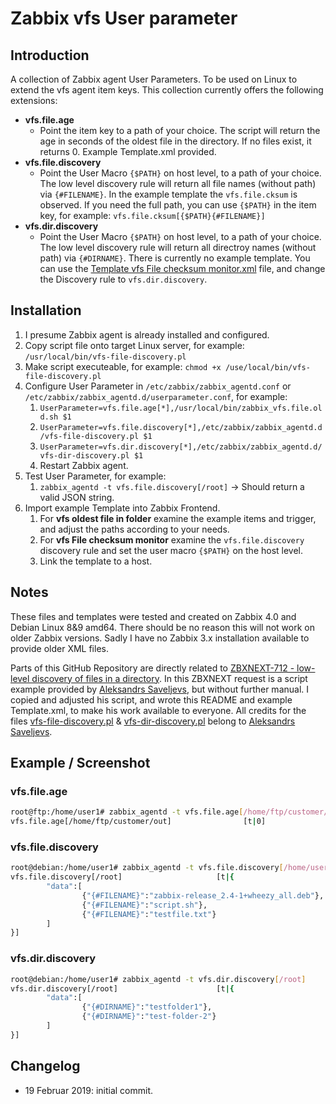 # Zabbix vfs User parameter

## Introduction

A collection of Zabbix agent User Parameters. To be used on Linux to extend the vfs agent item keys.
This collection currently offers the following extensions:

- **vfs.file.age**
  - Point the item key to a path of your choice. The script will return the age in seconds of the oldest file in the directory. If no files exist, it returns 0. Example Template.xml provided.
- **vfs.file.discovery**
  - Point the User Macro `{$PATH}` on host level, to a path of your choice. The low level discovery rule will return all file names (without path) via `{#FILENAME}`. In the example template the `vfs.file.cksum` is observed. If you need the full path, you can use `{$PATH}` in the item key, for example: `vfs.file.cksum[{$PATH}{#FILENAME}]`
- **vfs.dir.discovery**
  - Point the User Macro `{$PATH}` on host level, to a path of your choice. The low level discovery rule will return all directroy names (without path) via `{#DIRNAME}`. There is currently no example template. You can use the [Template vfs File checksum monitor.xml](https://github.com/xenadmin/zabbix-templates/blob/master/zabbix-vfs-linux/Template%20vfs%20File%20checksum%20monitor.xml) file, and change the Discovery rule to `vfs.dir.discovery`.

## Installation

1. I presume Zabbix agent is already installed and configured.
1. Copy script file onto target Linux server, for example: `/usr/local/bin/vfs-file-discovery.pl`
1. Make script executeable, for example: `chmod +x /use/local/bin/vfs-file-discovery.pl`
1. Configure User Parameter in `/etc/zabbix/zabbix_agentd.conf` or `/etc/zabbix/zabbix_agentd.d/userparameter.conf`, for example:
    1. `UserParameter=vfs.file.age[*],/usr/local/bin/zabbix_vfs.file.old.sh $1`
    1. `UserParameter=vfs.file.discovery[*],/etc/zabbix/zabbix_agentd.d/vfs-file-discovery.pl $1`
    1. `UserParameter=vfs.dir.discovery[*],/etc/zabbix/zabbix_agentd.d/vfs-dir-discovery.pl $1`
    1. Restart Zabbix agent.
1. Test User Parameter, for example:
    1. `zabbix_agentd -t vfs.file.discovery[/root]` -> Should return a valid JSON string.
1. Import example Template into Zabbix Frontend.
    1. For **vfs oldest file in folder** examine the example items and trigger, and adjust the paths according to your needs.
    1. For **vfs File checksum monitor** examine the `vfs.file.discovery` discovery rule and set the user macro `{$PATH}` on the host level.
    1. Link the template to a host.

## Notes

These files and templates were tested and created on Zabbix 4.0 and Debian Linux 8&9 amd64.
There should be no reason this will not work on older Zabbix versions. Sadly I have no Zabbix 3.x installation available to provide older XML files.

Parts of this GitHub Repository are directly related to [ZBXNEXT-712 - low-level discovery of files in a directory](https://support.zabbix.com/browse/ZBXNEXT-712).
In this ZBXNEXT request is a script example provided by [Aleksandrs Saveljevs](https://support.zabbix.com/secure/ViewProfile.jspa?name=asaveljevs), but without further manual. I copied and adjusted his script, and wrote this README and example Template.xml, to make his work available to everyone. All credits for the files [vfs-file-discovery.pl](https://github.com/xenadmin/zabbix-templates/blob/master/zabbix-vfs-linux/vfs-file-discovery.pl) & [vfs-dir-discovery.pl](https://github.com/xenadmin/zabbix-templates/blob/master/zabbix-vfs-linux/vfs-dir-discovery.pl) belong to [Aleksandrs Saveljevs](https://support.zabbix.com/secure/ViewProfile.jspa?name=asaveljevs).

## Example / Screenshot

### vfs.file.age

```bash
root@ftp:/home/user1# zabbix_agentd -t vfs.file.age[/home/ftp/customer/out]
vfs.file.age[/home/ftp/customer/out]                [t|0]
```

### vfs.file.discovery

```bash
root@debian:/home/user1# zabbix_agentd -t vfs.file.discovery[/home/user1]
vfs.file.discovery[/root]                     [t|{
        "data":[
                {"{#FILENAME}":"zabbix-release_2.4-1+wheezy_all.deb"},
                {"{#FILENAME}":"script.sh"},
                {"{#FILENAME}":"testfile.txt"}
        ]
}]
```

### vfs.dir.discovery

```bash
root@debian:/home/user1# zabbix_agentd -t vfs.dir.discovery[/root]
vfs.dir.discovery[/root]                      [t|{
        "data":[
                {"{#DIRNAME}":"testfolder1"},
                {"{#DIRNAME}":"test-folder-2"}
        ]
}]
```

## Changelog

- 19 Februar 2019: initial commit.